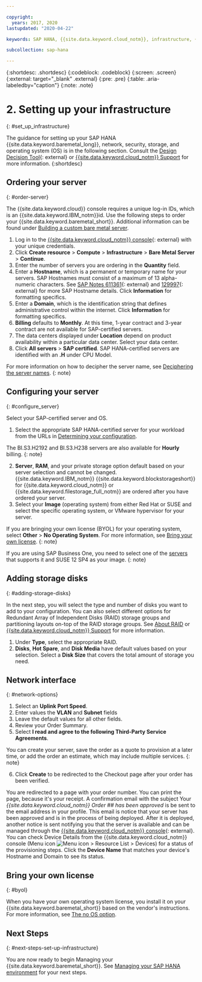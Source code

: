 ```yaml
---

copyright:
  years: 2017, 2020
lastupdated: "2020-04-22"

keywords: SAP HANA, {{site.data.keyword.cloud_notm}}, infrastructure, {{site.data.keyword.baremetal_short}}, SAP-certified infrastructure, deployment, BYOL,

subcollection: sap-hana

---
```


{:shortdesc: .shortdesc}
{:codeblock: .codeblock}
{:screen: .screen}
{:external: target="_blank" .external}
{:pre: .pre}
{:table: .aria-labeledby="caption"}
{:note: .note}

# 2. Setting up your infrastructure
{: #set_up_infrastructure}

The guidance for setting up your SAP HANA {{site.data.keyword.baremetal_long}}, network, security, storage, and operating system (OS) is in the following section. Consult the [Design Decision Tool](https://github.com/ibm-cloud-architecture/infrastructure-design-decision-tool){: external} or [{{site.data.keyword.cloud_notm}} Support](/docs/get-support?topic=get-support-getting-customer-support#getting-customer-support) for more information.
{:shortdesc}

## Ordering your server
{: #order-server}

The {{site.data.keyword.cloud}} console requires a unique log-in IDs, which is an {{site.data.keyword.IBM_notm}}id. Use the following steps to order your {{site.data.keyword.baremetal_short}}. Additional information can be found under [Building a custom bare metal server](/docs/bare-metal?topic=bare-metal-ordering-baremetal-server#ordering-baremetal-server).

1. Log in to the [{{site.data.keyword.cloud_notm}} console](https://cloud.ibm.com){: external} with your unique credentials.
2. Click **Create resource** > **Compute** > **Infrastructure** > **Bare Metal Server** > **Continue**.
3. Enter the number of servers you are ordering in the **Quantity** field.
4. Enter a **Hostname**, which is a permanent or temporary name for your servers. SAP Hostnames must consist of a maximum of 13 alpha-numeric characters. See [SAP Notes 611361](https://launchpad.support.sap.com/#/611361){: external} and [129997](https://launchpad.support.sap.com/#/129997){: external} for more SAP Hostname details. Click **Information** for formatting specifics.
6. Enter a **Domain**, which is the identification string that defines administrative control within the internet. Click **Information** for formatting specifics.
7. **Billing** defaults to **Monthly**. At this time, 1-year contract and 3-year contract are not available for SAP-certified servers.
8. The data centers displayed under **Location** depend on product availability within a particular data center. Select your data center.
9. Click **All servers** > **SAP certified**. SAP HANA-certified servers are identified with an **.H** under CPU Model.

  For more information on how to decipher the server name, see [Deciphering the server names](/docs/sap-hana?topic=sap-hana-determine_configuration#server-names).
  {: note}

## Configuring your server
{: #configure_server}

Select your SAP-certified server and OS.

1. Select the appropriate SAP HANA-certified server for your workload from the URLs in [Determining your configuration](/docs/sap-hana?topic=sap-hana-determine_configuration).

  The BI.S3.H2192 and BI.S3.H238 servers are also available for **Hourly** billing.
  {: note}

2. **Server**, **RAM**, and your private storage option default based on your server selection and cannot be changed. {{site.data.keyword.IBM_notm}} {{site.data.keyword.blockstorageshort}} for {{site.data.keyword.cloud_notm}} or {{site.data.keyword.filestorage_full_notm}} are ordered after you have ordered your server.
3. Select your **Image** (operating system) from either Red Hat or SUSE and select the specific operating system, or VMware hypervisor for your server.

  If you are bringing your own license (BYOL) for your operating system, select **Other** > **No Operating System**. For more information, see [Bring your own license](#byol).
  {: note}

  If you are using SAP Business One, you need to select one of the [servers](/docs/sap-hana?topic=sap-hana-determine_configuration) that supports it and SUSE 12 SP4 as your image.
  {: note}

## Adding storage disks
{: #adding-storage-disks}

In the next step, you will select the type and number of disks you want to add to your configuration. You can also select different options for Redundant Array of Independent Disks (RAID) storage groups and partitioning layouts on-top of the RAID storage groups. See [About RAID](/docs/bare-metal?topic=bare-metal-bm-raid-levels) or [{{site.data.keyword.cloud_notm}} Support](/docs/get-support?topic=get-support-getting-customer-support#getting-customer-support) for more information.

1. Under **Type**, select the appropriate RAID.
2. **Disks**, **Hot Spare**, and **Disk Media** have default values based on your selection. Select a **Disk Size** that covers the total amount of storage you need.

## Network interface
{: #network-options}

1. Select an **Uplink Port Speed**.
2. Enter values the **VLAN** and **Subnet** fields
3. Leave the default values for all other fields.
4. Review your Order Summary.
5. Select **I read and agree to the following Third-Party Service Agreements**.

  You can create your server, save the order as a quote to provision at a later time, or add the order an estimate, which may include multiple services.
  {: note}

6. Click **Create** to be redirected to the Checkout page after your order has been verified.

You are redirected to a page with your order number. You can print the page, because it's your receipt. A confirmation email with the subject Your _{{site.data.keyword.cloud_notm}} Order ## has been approved_ is be sent to the email address in your profile. This email is notice that your server has been approved and is in the process of being deployed. After it is deployed, another notice is sent notifying you that the server is available and can be managed through the [{{site.data.keyword.cloud_notm}} console](https://cloud.ibm.com/){: external}. You can check Device Details from the {{site.data.keyword.cloud_notm}} console (Menu icon ![Menu icon](../../icons/icon_hamburger.svg) > Resource List > Devices) for a status of the provisioning steps. Click the **Device Name** that matches your device's Hostname and Domain to see its status.

## Bring your own license
{: #byol}

When you have your own operating system license, you install it on your {{site.data.keyword.baremetal_short}} based on the vendor's instructions. For more information, see [The no OS option](/docs/bare-metal?topic=bare-metal-bm-no-os#bm-no-os).

## Next Steps
{: #next-steps-set-up-infrastructure}

You are now ready to begin Managing your {{site.data.keyword.baremetal_short}}. See [Managing your SAP HANA environment](/docs/sap-hana?topic=sap-hana-manage_environment#manage_environment) for your next steps.
